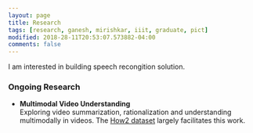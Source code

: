 ```yaml
---
layout: page
title: Research
tags: [research, ganesh, mirishkar, iiit, graduate, pict]
modified: 2018-28-11T20:53:07.573882-04:00
comments: false
---
```


I am interested in building speech recongition solution.

### Ongoing Research

* **Multimodal Video Understanding**  
Exploring video summarization, rationalization and understanding multimodally in videos. The [How2 dataset](https://github.com/srvk/how2-dataset) largely facilitates this work.



